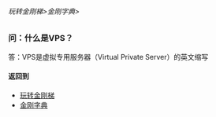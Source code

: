 ###### 玩转金刚梯>金刚字典>

### 问：什么是VPS？
答：VPS是虚拟专用服务器（Virtual Private Server）的英文缩写


#### 返回到
- [玩转金刚梯](https://github.com/a2zitpro/web/blob/master/LadderFree/A.md)
- [金刚字典](https://github.com/a2zitpro/web/blob/master/LadderFree/kkDictionary/KKDictionary.md)
